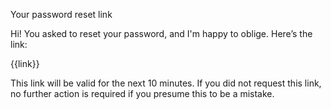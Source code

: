 Your password reset link

Hi! You asked to reset your password, and I'm happy to oblige. Here’s the link:

{{link}}

This link will be valid for the next 10 minutes. If you did not request this link, no further action is required if you presume this to be a mistake.
